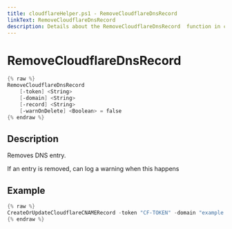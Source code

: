 ```yaml
---
title: cloudflareHelper.ps1 - RemoveCloudflareDnsRecord 
linkText: RemoveCloudflareDnsRecord 
description: Details about the RemoveCloudflareDnsRecord  function in cloudflareHelper.ps1 helper script
---
```


# RemoveCloudflareDnsRecord 

```PowerShell
{% raw %}
RemoveCloudflareDnsRecord 
    [-token] <String>
    [-domain] <String>
    [-record] <String>
    [-warnOnDelete] <Boolean> = false
{% endraw %}
```

## Description

Removes DNS entry.

If an entry is removed, can log a warning when this happens

## Example

```PowerShell
{% raw %}
CreateOrUpdateCloudflareCNAMERecord -token "CF-TOKEN" -domain "example.com" -record "mywebsite"
{% endraw %}
```
